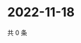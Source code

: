 # 2022-11-18

共 0 条

<!-- BEGIN WEIBO -->
<!-- 最后更新时间 Fri Nov 18 2022 17:01:28 GMT+0800 (China Standard Time) -->

<!-- END WEIBO -->
